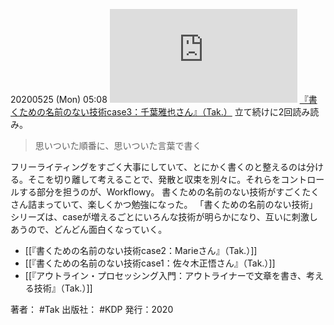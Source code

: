 20200525 (Mon) 05:08
[![](https://gyazo.com/68e8bf7fdbf84a3bbd413279723ea2e2.img)](http://amzn.to/2TzHSjj)
[『書くための名前のない技術case3：千葉雅也さん』（Tak.）](https：//amzn.to/2TzHSjj)
立て続けに2回読み読み。

>思いついた順番に、思いついた言葉で書く

フリーライティングをすごく大事にしていて、とにかく書くのと整えるのは分ける。そこを切り離して考えることで、発散と収束を別々に。それらをコントロールする部分を担うのが、Workflowy。
書くための名前のない技術がすごくたくさん詰まっていて、楽しくかつ勉強になった。
「書くための名前のない技術」シリーズは、caseが増えるごとにいろんな技術が明らかになり、互いに刺激しあうので、どんどん面白くなっていく。

- [[『書くための名前のない技術case2：Marieさん』（Tak.）]]
- [[『書くための名前のない技術case1：佐々木正悟さん』（Tak.）]]
- [[『アウトライン・プロセッシング入門：アウトライナーで文章を書き、考える技術』（Tak.）]]

著者： #Tak 
出版社： #KDP
発行：2020